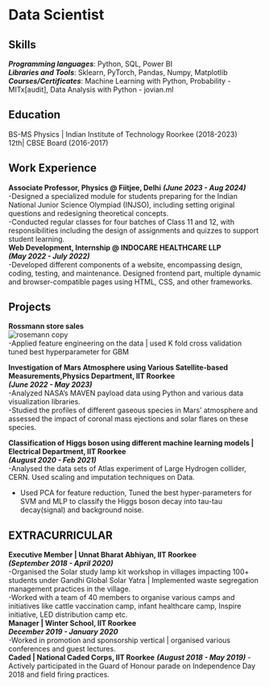 # Data Scientist
## Skills  
***Programming languages***: Python, SQL, Power BI  
***Libraries and Tools***: Sklearn, PyTorch, Pandas, Numpy, Matplotlib  
***Courses/Certificates***: Machine Learning with Python, Probability -MITx[audit], Data Analysis with Python -
jovian.ml     
## Education    
BS-MS Physics | Indian Institute of Technology Roorkee (2018-2023)  
12th| CBSE Board (2016-2017)
## Work Experience  
**Associate Professor, Physics @ Fiitjee, Delhi**
***(June 2023 - Aug 2024)***  
-Designed a specialized module for students preparing for the Indian National Junior Science Olympiad (INJSO),
including setting original questions and redesigning theoretical concepts.  
-Conducted regular classes for four batches of Class 11 and 12, with responsibilities including the design of
assignments and quizzes to support student learning.  
**Web Development, Internship @ INDOCARE HEALTHCARE LLP**  
***(May 2022 - July 2022)***  
-Developed different components of a website, encompassing design, coding, testing, and maintenance. Designed
frontend part, multiple dynamic and browser-compatible pages using HTML, CSS, and other frameworks.  

## Projects  
**Rossmann store sales**  
![rosemann copy](https://github.com/user-attachments/assets/a2dc835b-5783-4558-9111-e5d21209cd0b)  
-Applied feature engineering on the data | used K fold cross validation tuned best hyperparameter for GBM  




**Investigation of Mars Atmosphere using Various Satellite-based Measurements,Physics Department, IIT Roorkee**  
***(June 2022 - May 2023)***  
-Analyzed NASA’s MAVEN payload data using Python and various data visualization libraries.  
-Studied the profiles of different gaseous species in Mars’ atmosphere and assessed the impact of coronal mass ejections and
solar flares on these species.  

**Classification of Higgs boson using different machine learning models | Electrical Department, IIT Roorkee**  
***(August 2020 - Feb 2021)***      
-Analysed the data sets of Atlas experiment of Large Hydrogen collider, CERN. Used scaling and imputation techniques on Data.
- Used PCA for feature reduction, Tuned the best hyper-parameters for SVM and MLP to classify the Higgs boson
decay into tau-tau decay(signal) and background noise.

## EXTRACURRICULAR  
**Executive Member | Unnat Bharat Abhiyan, IIT Roorkee**  
***(September 2018 - April 2020)***   
-Organised the Solar study lamp kit workshop in villages impacting 100+ students under Gandhi Global Solar Yatra |
Implemented waste segregation management practices in the village.  
-Worked with a team of 40 members to organise various camps and initiatives like cattle vaccination camp, infant healthcare
camp, Inspire initiative, LED distribution camp etc.  
**Manager | Winter School, IIT Roorkee**  
***December 2019 - January 2020***  
-Worked in promotion and sponsorship vertical | organised various conferences and guest lectures.  
**Caded | National Caded Corps, IIT Roorkee**
***(August 2018 - May 2019)***
-Actively participated in the Guard of Honour parade on Independence Day 2018 and field firing practices.









